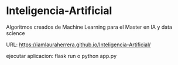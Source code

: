# Inteligencia-Artificial
Algoritmos creados de Machine Learning para el Master en IA y data science

URL: [https://iamlauraherrera.github.io/Inteligencia-Artificial/
](https://iamlauraherrera.github.io/Inteligencia-Artificial/)

ejecutar aplicacion: flask run o python app.py